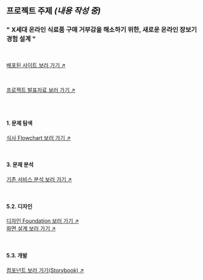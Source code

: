 ## 프로젝트 주제 _(내용 작성 중)_

### " X세대 온라인 식료품 구매 거부감을 해소하기 위한, 새로운 온라인 장보기 경험 설계 "

<br />

<a href="https://food-search-simjaemoons-projects.vercel.app/" target="_blank">배포된 사이트 보러 가기 ↗</a>

<br />

<a href="https://github.com/SimJaemoon/food-search/blob/main/document/TP_FOODSEARCH_Deliver_42_%EC%B4%88%EC%95%88.pdf" target="_blank">프로젝트 발표자료 보러 가기 ↗</a>

<br />
<br />

#### 1. 문제 탐색

<a href="https://www.figma.com/board/c3zxwpmIW0PFxOXl1Bp9N9/TP-FOODSEARCH_%EB%B0%B0%ED%8F%AC_240922?node-id=1002-6249&t=PvnyjIjxTJhS09VQ-4" target="_blank">식사 Flowchart 보러 가기 ↗</a>

<br />

#### 3. 문제 분석

<a href="https://www.figma.com/board/c3zxwpmIW0PFxOXl1Bp9N9/TP-FOODSEARCH_%EB%B0%B0%ED%8F%AC_240922?node-id=1002-6254&t=PvnyjIjxTJhS09VQ-4" target="_blank">기존 서비스 분석 보러 가기 ↗</a>

<br />

#### 5.2. 디자인

<a href="https://www.figma.com/design/eYS9TCDxyCUX8tsLPq5sGO/TP_Foodsearch_%EB%B0%B0%ED%8F%AC_000000?node-id=359-145&t=XrUtWrf96rONdBw5-1" target="_blank">디자인 Foundation 보러 가기 ↗</a>  
<a href="https://www.figma.com/design/eYS9TCDxyCUX8tsLPq5sGO/TP_Foodsearch_%EB%B0%B0%ED%8F%AC_000000?node-id=23-995&t=XrUtWrf96rONdBw5-1" target="_blank">화면 설계 보러 가기 ↗</a>

<br />

#### 5.3. 개발

<a href="https://66f0d4048382e05e635a8f98-nlzwzdvqes.chromatic.com/" target="_blank">컴포넌트 보러 가기(Storybook) ↗</a>
